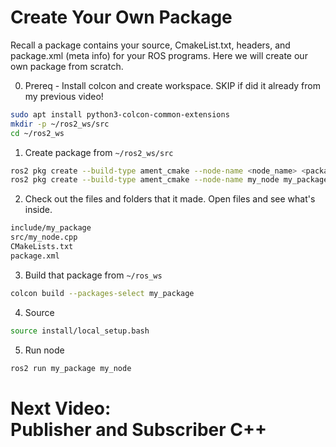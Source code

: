 # Create Your Own Package
Recall a package contains your source, CmakeList.txt, headers, and package.xml (meta info) for your ROS programs. Here we will create our own package from scratch. 

0. Prereq - Install colcon and create workspace. SKIP if did it already from my previous video!
```bash
sudo apt install python3-colcon-common-extensions
mkdir -p ~/ros2_ws/src
cd ~/ros2_ws
```

1. Create package from `~/ros2_ws/src`
```bash
ros2 pkg create --build-type ament_cmake --node-name <node_name> <package_name>
ros2 pkg create --build-type ament_cmake --node-name my_node my_package
```

2. Check out the files and folders that it made. Open files and see what's inside. 
```bash
include/my_package
src/my_node.cpp
CMakeLists.txt
package.xml
```

3. Build that package from `~/ros_ws` 
```bash
colcon build --packages-select my_package
```

4. Source 
```bash
source install/local_setup.bash
```

5. Run node 
```bash
ros2 run my_package my_node
```

# Next Video:<br>Publisher and Subscriber C++